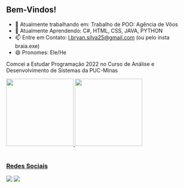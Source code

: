 ## Bem-Vindos!

- 🔭 Atualmente trabalhando em: Trabalho de POO: Agência de Võos
- 🌱 Atualmente Aprendendo: C#, HTML, CSS, JAVA, PYTHON
- 📫 Entre em Contato: l.bryan.silva25@gmail.com (ou pelo insta braia.exe)
- 😄 Pronomes: Ele/He

Comcei a Estudar Programação 2022 no Curso de Análise e Desenvolvimento de Sistemas da PUC-Minas

 <div>
  <a href="https://github.com/BryanQuintas">
  <img height="180em" src="https://github-readme-stats.vercel.app/api?username=BryanQuintas&show_icons=true&theme=tokyonight&include_all_commits=true&count_private=true"/>
  <img height="180em" src="https://github-readme-stats.vercel.app/api/top-langs/?username=BryanQuintas&layout=compact&langs_count=6&theme=tokyonight"/>
</div>
 
 <br>
 
### Redes Sociais
 
<div> 
  <a href="https://instagram.com/braia.exe" target="_blank"><img src="https://img.shields.io/badge/-Instagram-%23E4405F?style=for-the-badge&logo=instagram&logoColor=white" target="_blank"></a>
  <a href="https://www.linkedin.com/in/lucas-bryan-quintas-b51424232/" target="_blank"><img src="https://img.shields.io/badge/-LinkedIn-%230077B5?style=for-the-badge&logo=linkedin&logoColor=white" target="_blank"></a> 
</div>


<!-- 👯 I’m looking to collaborate on ...
- 🤔 I’m looking for help with ...
- 💬 Ask me about ...
-->
